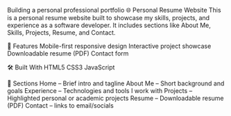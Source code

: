 Building a personal professional portfolio
🌐 Personal Resume Website
This is a personal resume website built to showcase my skills, projects, and experience as a software developer. It includes sections like About Me, Skills, Projects, Resume, and Contact.

📁 Features
Mobile-first responsive design
Interactive project showcase
Downloadable resume (PDF)
Contact form 

🛠️ Built With
HTML5
CSS3
JavaScript 

📄 Sections
Home – Brief intro and tagline
About Me – Short background and goals
Experience – Technologies and tools I work with
Projects – Highlighted personal or academic projects
Resume – Downloadable resume (PDF)
Contact – links to email/socials
